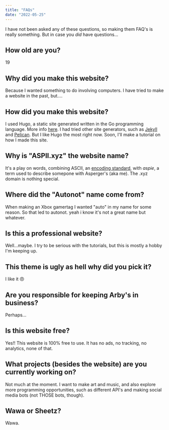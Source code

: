```yaml
---
title: "FAQs"
date: "2022-05-25"
---
```


I have not been asked any of these questions, so making them FAQ's is really something. But in case you *did* have questions...

## How old are you?
19

## Why did you make this website?
Because I wanted something to do involving computers. I have tried to make a website in the past, but....

## How did you make this website?
I used Hugo, a static site generated written in the Go programming language. More info [here](https://gohugo.io/).
I had tried other site generators, such as [Jekyll](https://jekyllrb.com/) and [Pelican](https://docs.getpelican.com/en/latest/). But I like Hugo the most right now.
Soon, I'll make a tutorial on how I made this site.

## Why is "ASPII.xyz" the website name?
It's a play on words, combining ASCII, an [encoding standard](https://en.wikipedia.org/wiki/ASCII), with *aspie*, a term used to describe somepone with Asperger's (aka me). The .xyz domain is nothing special.

## Where did the "Autonot" name come from?
When making an Xbox gamertag I wanted "auto" in my name for some reason. So that led to autonot. yeah i know it's not a great name but whatever.

## Is this a professional website?
Well...maybe. I try to be serious with the tutorials, but this is mostly a hobby I'm keeping up.

## This theme is ugly as hell why did you pick it?
I like it :angry:

## Are you responsible for keeping Arby's in business?
Perhaps...

## Is this website free?
Yes!! This website is 100% free to use. It has no ads, no tracking, no analytics, none of that.

## What projects (besides the website) are you currently working on?
Not much at the moment. I want to make art and music, and also explore more programming opportunities, such as different API's and making social media bots (not THOSE bots, though).

## Wawa or Sheetz?
Wawa.





